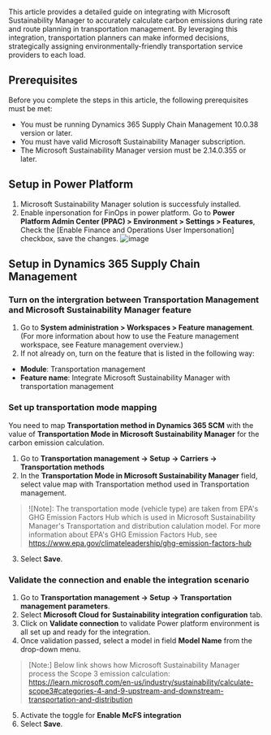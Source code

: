 This article provides a detailed guide on integrating with Microsoft Sustainability Manager to accurately calculate carbon emissions during rate and route planning in transportation management. By leveraging this integration, transportation planners can make informed decisions, strategically assigning environmentally-friendly transportation service providers to each load.

## Prerequisites
Before you complete the steps in this article, the following prerequisites must be met:
- You must be running Dynamics 365 Supply Chain Management 10.0.38 version or later.
- You must have valid Microsoft Sustainability Manager subscription.
- The Microsoft Sustainability Manager version must be 2.14.0.355 or later.


## Setup in Power Platform
1. Microsoft Sustainability Manager solution is successfuly installed.
2. Enable inpersonation for FinOps in power platform. Go to **Power Platform Admin Center (PPAC) > Environment > Settings > Features**, Check the [Enable Finance and Operations User Impersonation] checkbox, save the changes.
   ![image](https://github.com/MicrosoftDocs/Dynamics-365-Operations/assets/102585421/d07324e0-b914-45d3-840e-1de7838a5a7a)


## Setup in Dynamics 365 Supply Chain Management

### Turn on the intergration between Transportation Management and Microsoft Sustainability Manager feature
1.	Go to **System administration > Workspaces > Feature management**. (For more information about how to use the Feature management workspace, see Feature management overview.)
2.	If not already on, turn on the feature that is listed in the following way:
   - **Module**: Transportation management
   - **Feature name**: Integrate Microsoft Sustainability Manager with transportation management


### Set up transportation mode mapping
You need to map **Transportation method in Dynamics 365 SCM** with the value of **Transportation Mode in Microsoft Sustainability Manager** for the carbon emission calculation.

1. Go to **Transportation management -> Setup -> Carriers -> Transportation methods**
2. In the **Transportation Mode in Microsoft Sustainability Manager** field, select value map with Transportation method used in Transportation management. 
> ![Note]: The transportation mode (vehicle type) are taken from EPA's GHG Emission Factors Hub which is used in Microsoft Sustainability Manager's Transportation and distribution calulation model.
> For more information about EPA's GHG Emission Factors Hub, see https://www.epa.gov/climateleadership/ghg-emission-factors-hub
>
3. Select **Save**.

### Validate the connection and enable the integration scenario 

1. Go to **Transportation management -> Setup -> Transportation management parameters**. 
2. Select **Microsoft Cloud for Sustainability integration configuration** tab.
3. Click on **Validate connection** to validate Power platform environment is all set up and ready for the integration.
4. Once validation passed, select a model in field **Model Name** from the drop-down menu.
> [Note:] Below link shows how Microsoft Sustainability Manager process the Scope 3 emission calculation: https://learn.microsoft.com/en-us/industry/sustainability/calculate-scope3#categories-4-and-9-upstream-and-downstream-transportation-and-distribution

5. Activate the toggle for **Enable McFS integration**
6. Select **Save**.
